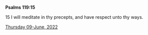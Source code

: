 **Psalms 119:15**

15 I will meditate in thy precepts, and have respect unto thy ways.

[Thursday 09-June, 2022](https://t.me/s/daily_scripture)
